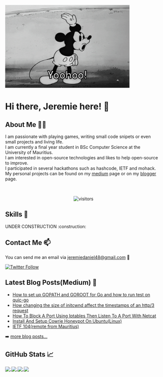 <img src="./assets/giphy.gif" width='400' aline="center"/><h1>Hi there, Jeremie here! 👋</h1>

## About Me :panda_face::four_leaf_clover:

<p>
I am passionate with playing games, writing small code snipets or even small projects and living life.
<br>
I am currently a final year student in BSc Computer Science at the University of Mauritius.
<br>
I am interested in open-source technologies and likes to help open-source to improve.
<br>
I participated in several hackathons such as hashcode, IETF and mohack. My personal projects can be found on my <a href="https://medium.com/@jeremiedaniel48">medium</a> page or on my <a href="http://jeremiedl.blogspot.com">blogger</a> page.
</p>

<br>
<p align = 'center'>
<img align="center" alt="visitors" src="https://gpvc.arturio.dev/jeremie1112" /> 
</p>

## Skills :page_with_curl:

<p>
UNDER CONSTRUCTION :construction:
</p>

## Contact Me :mailbox:

You can send me an email via [jeremiedaniel48@gmail.com](mailto:jeremiedaniel48@gmail.com) :email:
<br>

[![Twitter Follow](https://img.shields.io/twitter/follow/jeremie_daniel?color=1DA1F2&logo=twitter&style=for-the-badge)](https://twitter.com/intent/follow?original_referer=https%3A%2F%2Fgithub.com%2Fjeremie_daniel&screen_name=jeremie_daniel)

## Latest Blog Posts(Medium) :closed_book:

<!-- BLOG-POST-LIST:START -->
- [How to set up GOPATH and GOROOT for Go and how to run test on quic-go](https://medium.com/@jeremiedaniel48/how-to-set-up-gopath-and-goroot-for-go-and-how-to-run-test-on-quic-go-dd9808b44efe?source=rss-d60a7462987d------2)
- [How changing the size of initcwnd affect the timestamps of an http/3 request](https://medium.com/@jeremiedaniel48/how-changing-the-size-of-initcwnd-affect-the-timestamps-of-an-http-3-request-2e64dc714ad9?source=rss-d60a7462987d------2)
- [How To Block A Port Using Iptables Then Listen To A Port With Netcat](https://medium.com/@jeremiedaniel48/how-to-block-a-port-using-iptables-then-listen-to-a-port-with-netcat-b0dcb9793f5?source=rss-d60a7462987d------2)
- [Install And Setup Cowrie Honeypot On Ubuntu(Linux)](https://medium.com/@jeremiedaniel48/install-and-setup-cowrie-honeypot-on-ubuntu-linux-5d64552c31dc?source=rss-d60a7462987d------2)
- [IETF 104(remote from Mauritius)](https://medium.com/@jeremiedaniel48/ietf-104-remote-from-mauritius-3695504c8ba4?source=rss-d60a7462987d------2)
<!-- BLOG-POST-LIST:END -->
➡️ [more blog posts...](https://medium.com/@jeremiedaniel48)

## GitHub Stats :chart_with_upwards_trend:

<a href="https://github.com/jeremie1112/All_Programs_and_algorithms">
    <img align="center" src="https://github-readme-stats.vercel.app/api/top-langs/?username=jeremie1112&theme=tokyonight&layout=compact&border_radius=true">
</a>

<a href="https://github.com/jeremie1112/github-readme-stats">
    <img align="center" src="https://github-readme-stats.vercel.app/api?username=jeremie1112&count_private=true&show_icons=true&theme=tokyonight&border_radius=true">
</a>

<a href="https://github.com/jeremie1112/All_Programs_and_algorithms">
    <img align="center" src="https://github-readme-stats.vercel.app/api/pin/?username=jeremie1112&theme=tokyonight&repo=All_Programs_and_algorithms&border_radius=true">
</a>

<a href="https://github.com/jeremie1112/quiche">
    <img align="center" src="https://github-readme-stats.vercel.app/api/pin/?username=jeremie1112&theme=tokyonight&repo=quiche&border_radius=true">
</a>





<!--
**jeremie1112/jeremie1112** is a ✨ _special_ ✨ repository because its `README.md` (this file) appears on your GitHub profile.

Here are some ideas to get you started:

- 🔭 I’m currently working on ...
- 🌱 I’m currently learning ...
- 👯 I’m looking to collaborate on ...
- 🤔 I’m looking for help with ...
- 💬 Ask me about ...
- 📫 How to reach me: ...
- 😄 Pronouns: ...
- ⚡ Fun fact: ...
-->
